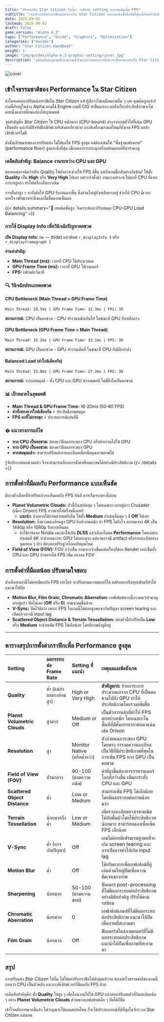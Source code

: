 ```yaml
---
title: "ปรับกราฟิก Star Citizen ให้ลื่น: เคล็ดลับ setting และเทคนิคเพิ่ม FPS"
subtitle: "เจาะลึกการตั้งค่ากราฟิกแต่ละอย่างใน Star Citizen และแนะนำเซ็ตติ้งที่ดีที่สุดเพื่อรีดประสิทธิภาพสูงสุด"
date: 2025-09-02
lastmod: 2025-09-02
draft: false
game_version: "Alpha 4.3"
tags: ["Performance", "Guide", "Graphics", "Optimization"]
categories: ["Guides"]
author: "Star Citizen Handbook"
weight: 1
image: "img/guides/alpha-4.3-graphic-setting/cover.jpg"
description: "คู่มือฉบับสมบูรณ์เพื่อทำความเข้าใจผลกระทบของการตั้งค่ากราฟิกแต่ละอย่างใน Star Citizen ที่มีต่อประสิทธิภาพ และเรียนรู้การตั้งค่าที่แนะนำเพื่อ FPS ที่ดีที่สุด"
---
```


![cover](../../img/guides/alpha-4.3-graphic-setting/cover.jpg)


## เข้าใจธรรมชาติของ Performance ใน Star Citizen

ถ้าใครเคยลองปรับแต่งกราฟิกใน *Star Citizen* แล้วรู้สึกว่าไม่เหมือนเกมอื่น ๆ เลย คุณคิดถูกแล้ว! เกมนี้ยังอยู่ในช่วง Alpha แถมใช้ Engine เกมที่ CIG ทำขึ้นมาเอง ผลคือเรื่องประสิทธิภาพจะไม่ค่อยนิ่งและเปลี่ยนแปลงได้ทุกแพทช์

จุดสำคัญคือ *Star Citizen* ใช้ CPU หนักมาก (CPU-bound) ต่างจากเกมทั่วไปที่เน้น GPU เป็นหลัก และยังมีปัจจัยฝั่งเซิร์ฟเวอร์เข้ามาเกี่ยวด้วย บางทีเครื่องแรงแค่ไหนก็ยังเจอ FPS ตกถ้าเซิร์ฟเวอร์ไม่ดี

ดังนั้นเป้าหมายของการปรับแต่ง ไม่ใช่แค่ให้ FPS สูงสุด แต่ต้องเน้นให้ "พื้นฐานเฟรมเรต" (performance floor) สูงและนิ่งที่สุด เพื่อลดอาการกระตุกหรือเฟรมดรอปที่น่ารำคาญ


### เคล็ดลับสำคัญ: Balance งานระหว่าง CPU และ GPU

หลายคนอาจคิดว่าปรับ Quality ให้ต่ำลงจะช่วยให้ FPS ดีขึ้น แต่กับเกมนี้กลับตรงกันข้าม! ให้ตั้ง **Quality** เป็น **High** หรือ **Very High** ไปเลย เพราะถ้าตั้งต่ำ งานบางอย่างจะไปตกที่ CPU ที่แบกภาระอยู่แล้ว ทำให้เครื่องอืดกว่าเดิม

การตั้งค่าสูง ๆ จะบังคับให้ GPU รับงานมากขึ้น ซึ่งส่วนใหญ่ยังเหลือแรงอยู่ ช่วยให้ CPU มีเวลาหายใจ เฟรมเรตจะนิ่งและลื่นขึ้นแบบเห็นผล

{{< details summary="🔧 เทคนิคขั้นสูง: วิเคราะห์และปรับสมดุล CPU-GPU Load Balancing" >}}
### การใช้ Display Info เพื่อวินิจฉัยปัญหาคอขวด

**เปิด Display Info:** กด `~~` (tilde) แล้วพิมพ์ `r_displayInfo 3` หรือ `r_displayframegraph 1`

**อ่านค่าสำคัญ:**
- **Main Thread (ms):** เวลาที่ CPU ใช้ประมวลผล
- **GPU Frame Time (ms):** เวลาที่ GPU ใช้เรนเดอร์
- **FPS:** เฟรมต่อวินาที

### 🔍 วินิจฉัยประเภทคอขวด

#### CPU Bottleneck (Main Thread > GPU Frame Time)
```
Main Thread: 28.5ms | GPU Frame Time: 12.3ms | FPS: 35
```
**สถานการณ์:** CPU เป็นคอขวด - CPU ทำงานหนักเกินไป ในขณะที่ GPU ยังเหลือแรง

#### GPU Bottleneck (GPU Frame Time > Main Thread)
```
Main Thread: 15.2ms | GPU Frame Time: 33.1ms | FPS: 30
```
**สถานการณ์:** GPU เป็นคอขวด - GPU ทำงานเต็มที่ ในขณะที่ CPU ยังมีอีกกำลัง

#### Balanced Load (ค่าใกล้เคียงกัน)
```
Main Thread: 25.8ms | GPU Frame Time: 27.2ms | FPS: 38
```
**สถานการณ์:** ระบบสมดุลดี - ทั้ง CPU และ GPU ทำงานพอดี ไม่มีฝั่งใดเป็นคอขวด

### 📊 เป้าหมายในอุดมคติ
- **Main Thread & GPU Frame Time:** 16-20ms (50-60 FPS)
- **ค่าทั้งสองควรใกล้เคียงกัน** = ประสิทธิภาพสมดุล
- **FPS คงที่ไม่กระตุก** = ประสบการณ์เล่นที่ดี

### � แนวทางการแก้ไข
- **หาก CPU เป็นคอขวด:** ต้องหาวิธีลดภาระของ CPU หรือย้ายงานไปให้ GPU
- **หาก GPU เป็นคอขวด:** ต้องหาวิธีลดภาระของ GPU
- **หากสมดุลแล้ว:** สามารถปรับแต่งรายละเอียดเพื่อเพิ่มคุณภาพภาพได้

รู้จักประเภทคอขวดแล้ว จึงจะสามารถเลือกการตั้งค่าที่เหมาะสมได้อย่างมีประสิทธิภาพ
{{< /details >}}


## การตั้งค่าที่มีผลกับ Performance แบบเห็นชัด

มีบางตัวเลือกที่ถ้าปรับแล้วจะเห็นผลกับ FPS ทันที ควรเริ่มจากตรงนี้ก่อน

- **Planet Volumetric Clouds:** ตัวนี้กินสเปคสุด ๆ โดยเฉพาะเวลาอยู่ดาว Crusader (เมือง Orison) FPS อาจหายไปครึ่งหนึ่งเลย!
    - **แนะนำ:** ถ้าอยากได้ภาพสวยแต่ยังลื่น ให้ตั้ง **Medium** ถ้าเน้นลื่นสุด ๆ ก็ **Off** ไปเลย
- **Resolution:** ยิ่งความละเอียดสูง GPU ยิ่งทำงานหนัก ถ้า FPS ไม่ถึงใจ ลองลดจาก 4K เป็น 1440p หรือ 1080p รับรองเห็นผล
    - ถ้าใช้การ์ดจอ Nvidia แนะนำให้เปิด **DLSS** แล้วเลือกโหมด **Performance** โดยเฉพาะถ้าเล่นที่ 4K จะช่วยลดภาระ GPU ได้เยอะมาก แต่ภาพอาจมี artifact หรือรายละเอียดบางจุดเบลอ ๆ บ้าง ต้องลองปรับดูว่าโอเคกับคุณไหม
- **Field of View (FOV):** FOV กว้างขึ้น ภาพจะกว้างขึ้นแต่เครื่องก็ต้อง Render เยอะขึ้นทั้ง CPU และ GPU ถ้าอยากได้ FPS เพิ่ม ลองลด FOV


## การตั้งค่าที่มีผลน้อย ปรับตามใจชอบ

ตัวเลือกเหล่านี้ไม่ค่อยมีผลกับ FPS เท่าไหร่ จะปรับตามความชอบก็ได้ แต่ถ้าอยากรีดทุกเฟรมที่ทำได้ แนะนำให้ปิด

*   **Motion Blur, Film Grain, Chromatic Aberration:** เอฟเฟกต์พวกนี้บางคนว่ารำคาญตาอยู่แล้ว ปิดไปเลย (**Off** หรือ **0**) ภาพจะคมขึ้นด้วย
*   **V-Sync:** ปิดไว้ดีกว่า เพราะ FPS ในเกมนี้ไม่ค่อยสูงพอจะเกิดปัญหา screen tearing และเปิดแล้วอาจมี input lag
*   **Scattered Object Distance & Terrain Tessellation:** สองตัวนี้ถ้าปรับเป็น **Low** หรือ **Medium** จะช่วยเพิ่ม FPS ได้เล็กน้อย โดยที่ภาพยังดูดีอยู่

---

## ตารางสรุปการตั้งค่ากราฟิกเพื่อ Performance สูงสุด

| Setting | ผลกระทบต่อ Frame Rate | Setting ที่แนะนำ | เหตุผลและข้อสังเกต |
| :--- | :--- | :--- | :--- |
| **Quality** | ต่ำ (แต่ส่งผลทางอ้อมสูง) | High or Very High | **สำคัญมาก:** ย้ายภาระการประมวลผลจาก CPU ที่เป็นคอขวดไปยัง GPU ทำให้ประสิทธิภาพโดยรวมเพิ่มขึ้น |
| **Planet Volumetric Clouds** | สูงมาก | Medium or Off | เป็นตัวการหลักที่ทำให้ FPS ตกอย่างหนัก โดยเฉพาะในพื้นที่ที่มีชั้นบรรยากาศหนาแน่นเช่น Orison |
| **Resolution** | สูง | Monitor Native (หรือต่ำกว่า) | ตัวกำหนดภาระของ GPU โดยตรง การลดความละเอียดเป็นวิธีที่มีประสิทธิภาพที่สุดในการเพิ่ม FPS หาก GPU เป็นคอขวด |
| **Field of View (FOV)** | ปานกลาง | 90-100 (ตามความถนัด) | ค่าที่สูงขึ้นต้องการการเรนเดอร์โลกที่กว้างขึ้น เพิ่มภาระทั้ง CPU และ GPU |
| **Scattered Object Distance** | ต่ำ | Low or Medium | สามารถเพิ่ม FPS ได้เล็กน้อยโดยมีผลกระทบต่อภาพน้อยมาก |
| **Terrain Tessellation** | น้อยมากถึงต่ำ | Low or Medium | เพิ่มรายละเอียดทางเรขาคณิตให้กับพื้นผิวโดยใช้ประสิทธิภาพน้อยมาก สามารถลดลงเพื่อเพิ่ม FPS เล็กน้อย |
| **V-Sync** | ต่ำ (อาจเกิดปัญหา) | Off | เกมไม่ค่อยมีเฟรมเรตสูงพอที่จะเกิด screen tearing และการเปิดอาจทำให้เกิด input lag |
| **Motion Blur** | ต่ำ | Off | ใช้ทรัพยากรเพื่อเอฟเฟกต์ที่ผู้เล่นส่วนใหญ่ปิดเพื่อความชัดเจนของภาพ |
| **Sharpening** | น้อยมาก | 50-100 (ตามความชอบ) | ฟิลเตอร์ post-processing ที่ไม่มีผลกระทบต่อประสิทธิภาพอย่างมีนัยสำคัญ ปรับได้ตามรสนิยม |
| **Chromatic Aberration** | น้อยมาก | 0 | เอฟเฟกต์เลนส์ที่ไม่มีผลกระทบต่อประสิทธิภาพ แนะนำให้ปิดเพื่อภาพที่สะอาดตา |
| **Film Grain** | น้อยมาก | Off | ฟิลเตอร์สไตล์ภาพยนตร์ที่ไม่มีผลกระทบต่อประสิทธิภาพ แนะนำให้ปิดเพื่อภาพที่สะอาดตา |


## สรุป

การปรับแต่ง *Star Citizen* ให้ลื่น ไม่ใช่แค่ปรับกราฟิกให้ต่ำสุดแล้วจบ ต้องเข้าใจธรรมชาติของเกมนี้ก่อนว่า CPU เป็นตัวหลัก และบางทีเซิร์ฟเวอร์ก็มีผลกับ FPS ด้วย

เคล็ดลับสำคัญคือ ตั้ง **Quality** ให้สูง ๆ เพื่อโยนงานไปให้ GPU แล้วค่อยปรับลดตัวที่กินสเปคหนัก ๆ อย่าง **Planet Volumetric Clouds** ส่วนพวกเอฟเฟกต์เล็ก ๆ ปิดได้ก็ปิด

เข้าใจหลักการพวกนี้แล้ว ไม่ว่าคุณจะใช้คอมสเปคไหน ก็จะได้ประสบการณ์ที่ดีที่สุดในจักรวาล Star Citizen แน่นอน
